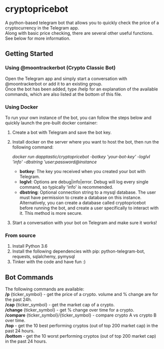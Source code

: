 # cryptopricebot
A python-based telegram bot that allows you to quickly check the price of a cryptocurrency in the Telegram app.  
Along with basic price checking, there are several other useful functions.  See below for more information.

## Getting Started

### Using @moontrackerbot (Crypto Classic Bot)
Open the Telegram app and simply start a conversation with @moontrackerbot or add it to an existing group.  
Once the bot has been added, type /help for an explanation of the available commands, which are also listed at the bottom of this file.

### Using Docker
To run your own instance of the bot, you can follow the steps below and quickly launch the pre-built docker container:

1. Create a bot with Telegram and save the bot key.
2. Install docker on the server where you want to host the bot, then run the following command:

	*docker run dapptastic/cryptopricebot -botkey 'your-bot-key' -loglvl 'info' -dbstring 'user:password@instance*
	
	- **botkey**: The key you received when you created your bot with Telegram.
	- **loglvl**: Options are debug|info|error.  Debug will log every single command, so typically 'info' is recommended.
	- **dbstring**: Optional connection string to a mysql database.  The user must have permission to create a database on this instance.  
	Alternatively, you can create a database called cryptopricebot before running the bot, and create a user specifically to interact with it.  This method is more secure.  
3.  Start a conversation with your bot on Telegram and make sure it works!

### From source
1. Install Python 3.6
2. Install the following dependencies with pip: 
    python-telegram-bot, requests, sqlalchemy, pymysql
3. Tinker with the code and have fun :)

## Bot Commands

The following commands are available:  
**/p** {ticker_symbol} - get the price of a crypto. volume and % change are for the past 24h.  
**/cap** {ticker_symbol} - get the market cap of a crypto.  
**/change** {ticker_symbol} - get % change over time for a crypto.  
**/compare** {ticker_symbol}/{ticker_symbol} - compare crypto A vs crypto B over time.  
**/top** - get the 10 best performing cryptos (out of top 200 market cap) in the past 24 hours.  
**/bottom** - get the 10 worst performing cryptos (out of top 200 market cap) in the past 24 hours.
